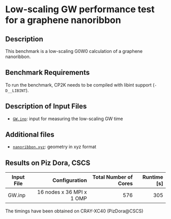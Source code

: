 # Low-scaling GW performance test for a graphene nanoribbon

## Description

This benchmark is a low-scaling G0W0 calculation of a graphene nanoribbon.

## Benchmark Requirements

To run the benchmark, CP2K needs to be compiled with libint support (`-D__LIBINT`). 

## Description of Input Files

- [`GW.inp`](GW.inp): input for measuring the low-scaling GW time

## Additional files

- [`nanoribbon.xyz`](nanoribbon.xyz): geometry in xyz format

## Results on Piz Dora, CSCS

| Input File | Configuration             | Total Number of Cores| Runtime [s]  |
| ---------- | -------------------------:| --------------------:| ------------:|
| GW.inp     | 16 nodes x 36 MPI x 1 OMP |                  576 |          305 |

The timings have been obtained on CRAY-XC40 (PizDora@CSCS)
